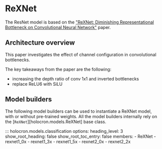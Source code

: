 # ReXNet

The ResNet model is based on the ["ReXNet: Diminishing Representational Bottleneck on Convolutional Neural Network"](https://arxiv.org/pdf/2007.00992.pdf) paper.

## Architecture overview

This paper investigates the effect of channel configuration in convolutional bottlenecks.

The key takeaways from the paper are the following:

- increasing the depth ratio of conv 1x1 and inverted bottlenecks
- replace ReLU6 with SiLU


## Model builders

The following model builders can be used to instantiate a ReXNet model, with or
without pre-trained weights. All the model builders internally rely on the
[`ReXNet`][holocron.models.ReXNet] base class.

::: holocron.models.classification
    options:
        heading_level: 3
        show_root_heading: false
        show_root_toc_entry: false
        members:
            - ReXNet
            - rexnet1_0x
            - rexnet1_3x
            - rexnet1_5x
            - rexnet2_0x
            - rexnet2_2x
